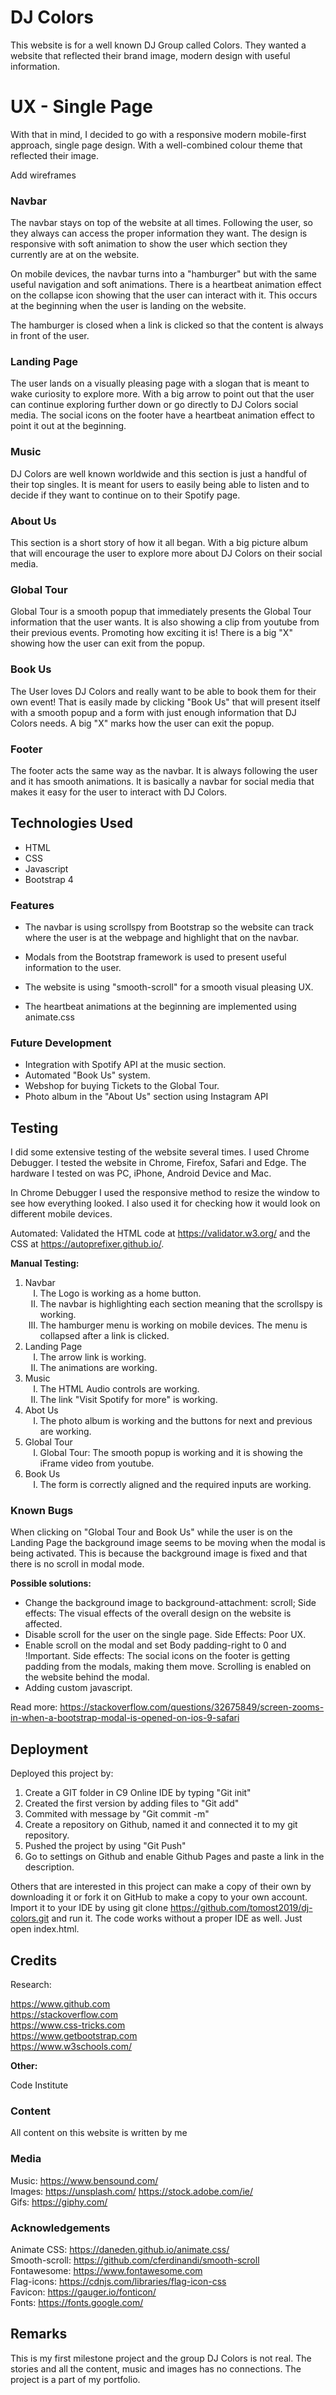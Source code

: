 # DJ Colors
This website is for a well known DJ Group called Colors. They wanted a website that reflected their brand image, modern design with useful information.
# UX - Single Page
With that in mind, I decided to go with a responsive modern mobile-first approach, single page design. With a well-combined colour theme that reflected their image.

Add wireframes

### Navbar
The navbar stays on top of the website at all times. Following the user, so they always can access the proper information they want. The design is responsive with soft animation to show the user which section they currently are at on the website.

On mobile devices, the navbar turns into a "hamburger" but with the same useful navigation and soft animations. There is a heartbeat animation effect on the collapse icon showing that the user can interact with it. This occurs at the beginning when the user is landing on the website.

The hamburger is closed when a link is clicked so that the content is always in front of the user.

### Landing Page
The user lands on a visually pleasing page with a slogan that is meant to wake curiosity to explore more. With a big arrow to point out that the user can continue exploring further down or go directly to DJ Colors social media. The social icons on the footer have a heartbeat animation effect to point it out at the beginning.
### Music
DJ Colors are well known worldwide and this section is just a handful of their top singles. It is meant for users to easily being able to listen and to decide if they want to continue on to their Spotify page.
### About Us
This section is a short story of how it all began. With a big picture album that will encourage the user to explore more about DJ Colors on their social media.
### Global Tour
Global Tour is a smooth popup that immediately presents the Global Tour information that the user wants. It is also showing a clip from youtube from their previous events. Promoting how exciting it is! There is a big "X" showing how the user can exit from the popup.
### Book Us
The User loves DJ Colors and really want to be able to book them for their own event! That is easily made by clicking "Book Us" that will present itself with a smooth popup and a form with just enough information that DJ Colors needs. A big "X" marks how the user can exit the popup.
### Footer
The footer acts the same way as the navbar. It is always following the user and it has smooth animations. It is basically a navbar for social media that makes it easy for the user to interact with DJ Colors.




## Technologies Used
* HTML
* CSS
* Javascript 
* Bootstrap 4

### Features

* The navbar is using scrollspy from Bootstrap so the website can track where the user is at the webpage and highlight that on the navbar.

* Modals from the Bootstrap framework is used to present useful information to the user.
* The website is using "smooth-scroll" for a smooth visual pleasing UX. 

* The heartbeat animations at the beginning are implemented using animate.css

### Future Development
* Integration with Spotify API at the music section.
* Automated "Book Us" system.
* Webshop for buying Tickets to the Global Tour.
* Photo album in the "About Us" section using Instagram API

## Testing
I did some extensive testing of the website several times. I used Chrome Debugger. I tested the website in Chrome, Firefox, Safari and Edge. The hardware I tested on was PC, iPhone, Android Device and Mac.

In Chrome Debugger I used the responsive method to resize the window to see how everything looked. I also used it for checking how it would look on different mobile devices.

Automated: Validated the HTML code at https://validator.w3.org/ and the CSS at https://autoprefixer.github.io/. 

<b>Manual Testing:</b>

<ol>
<li>Navbar
<ol type="I">
  <li>The Logo is working as a home button.</li>
  <li>The navbar is highlighting each section meaning that the scrollspy is working. </li>
  <li>The hamburger menu is working on mobile devices. The menu is collapsed after a link is clicked.</li>
</ol>
</li>
<li>Landing Page
<ol type="I">
    <li>The arrow link is working.</li>
    <li>The animations are working.</li>
</ol>
</li>
<li>Music
<ol type="I">
    <li>The HTML Audio controls are working.</li>
    <li>The link "Visit Spotify for more" is working.</li>
</ol>
</li>
<li>Abot Us
<ol type="I">
    <li>The photo album is working and the buttons for next and previous are working.</li>
</ol>
</li>
<li>Global Tour
<ol type="I">
    <li>Global Tour: The smooth popup is working and it is showing the iFrame video from youtube.</li>
</ol>
</li>
<li>Book Us
<ol type="I">
    <li>The form is correctly aligned and the required inputs are working.</li>
</ol>
</li>
</ol>

### Known Bugs
When clicking on "Global Tour and Book Us" while the user is on the Landing Page the background image seems to be moving when the modal is being activated. This is because the background image is fixed and that there is no scroll in modal mode. 

<b>Possible solutions:</b>
* Change the background image to background-attachment: scroll; Side effects: The visual effects of the overall design on the website is affected. 
* Disable scroll for the user on the single page. Side Effects: Poor UX.
* Enable scroll on the modal and set Body padding-right to 0 and !Important. Side effects: The social icons on the footer is getting padding from the modals, making them move. Scrolling is enabled on the website behind the modal.
* Adding custom javascript.

Read more: https://stackoverflow.com/questions/32675849/screen-zooms-in-when-a-bootstrap-modal-is-opened-on-ios-9-safari

## Deployment
Deployed this project by:
<ol>
<li>Create a GIT folder in C9 Online IDE by typing "Git init"</li>
<li>Created the first version by adding files to "Git add"</li>
<li>Commited with message by "Git commit -m"</li>
<li>Create a repository on Github, named it and connected it to my git repository.</li>
<li>Pushed the project by using "Git Push"</li>
<li>Go to settings on Github and enable Github Pages and paste a link in the description.</li>
</ol>

Others that are interested in this project can make a copy of their own by downloading it or fork it on GitHub to make a copy to your own account. Import it to your IDE by using git clone https://github.com/tomost2019/dj-colors.git and run it. The code works without a proper IDE as well. Just open index.html.


## Credits
Research:

https://www.github.com<br>
https://stackoverflow.com<br>
https://www.css-tricks.com<br>
https://www.getbootstrap.com<br>
https://www.w3schools.com/

<b>Other:</b>

Code Institute

### Content
All content on this website is written by me

### Media

Music: https://www.bensound.com/<br>
Images: https://unsplash.com/ https://stock.adobe.com/ie/<br>
Gifs: https://giphy.com/
### Acknowledgements

Animate CSS: https://daneden.github.io/animate.css/<br>
Smooth-scroll: https://github.com/cferdinandi/smooth-scroll<br>
Fontawesome: https://www.fontawesome.com<br>
Flag-icons: https://cdnjs.com/libraries/flag-icon-css<br>
Favicon: https://gauger.io/fonticon/<br>
Fonts: https://fonts.google.com/

## Remarks
This is my first milestone project and the group DJ Colors is not real. The stories and all the content, music and images has no connections. The project is a part of my portfolio. 

